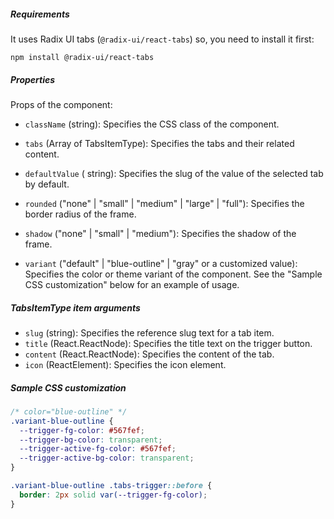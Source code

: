 ##### Requirements

It uses Radix UI tabs (`@radix-ui/react-tabs`) so, you need to install it first:

```shell
npm install @radix-ui/react-tabs
```

##### Properties

Props of the component:

- `className` (string): Specifies the CSS class of the component.
- `tabs` (Array of TabsItemType): Specifies the tabs and their related content.
- `defaultValue` ( string): Specifies the slug of the value of the selected tab by default.
- `rounded` ("none" | "small" | "medium" | "large" | "full"): Specifies the border radius of the frame.
- `shadow` ("none" | "small" | "medium"): Specifies the shadow of the frame.

- `variant` ("default" | "blue-outline" | "gray" or a customized value): Specifies the color or theme variant of the component. See the "Sample CSS customization" below for an example of usage.

##### TabsItemType item arguments

- `slug` (string): Specifies the reference slug text for a tab item.
- `title` (React.ReactNode): Specifies the title text on the trigger button.
- `content` (React.ReactNode): Specifies the content of the tab.
- `icon` (ReactElement): Specifies the icon element.

##### Sample CSS customization

```css
/* color="blue-outline" */
.variant-blue-outline {
  --trigger-fg-color: #567fef;
  --trigger-bg-color: transparent;
  --trigger-active-fg-color: #567fef;
  --trigger-active-bg-color: transparent;
}

.variant-blue-outline .tabs-trigger::before {
  border: 2px solid var(--trigger-fg-color);
}
```
